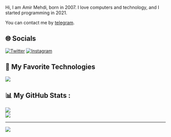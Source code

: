 Hi, I am Amir Mehdi, born in 2007. I love computers and technology, and I started programming in 2021.

You can contact me by [telegram](https://t.me/Khode_Fly).

## 🌐 Socials

[![Twitter](https://img.shields.io/badge/Twitter-1DA1F2?style=for-the-badge&logo=twitter&logoColor=white)](https://instagram.com/KhodeFly)
[![Instagram](https://img.shields.io/badge/Instagram-E4405F?style=for-the-badge&logo=instagram&logoColor=white)](https://twitter.com/KhodeFly)

## 🔧 My Favorite Technologies
![](https://skillicons.dev/icons?i=ruby,linux)

## 📊 My GitHub Stats :
![](https://github-readme-stats.vercel.app/api?username=Khode-Fly&theme=buefy&hide_border=false&include_all_commits=true&count_private=false)<br/>
![](https://github-readme-stats.vercel.app/api/top-langs/?username=Khode-Fly&theme=buefy&hide_border=false&include_all_commits=true&count_private=false&layout=compact)

---
[![](https://visitcount.itsvg.in/api?id=Khode-Fly&icon=5&color=1)](https://visitcount.itsvg.in)
